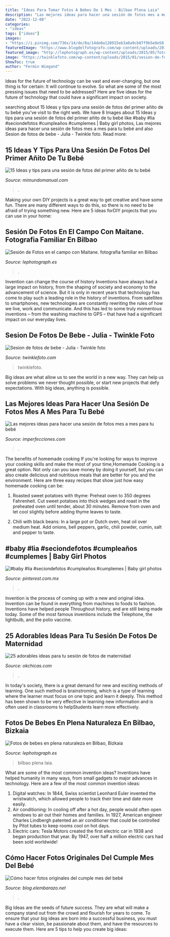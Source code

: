 ```yaml
---
title: "Ideas Para Tomar Fotos A Bebes De 1 Mes : Bilbao Plena Laia"
description: "Las mejores ideas para hacer una sesión de fotos mes a mes para tu bebé"
date: "2022-12-08"
categories:
- "ideas"
tags: ["ideas"]
images:
- "https://i.pinimg.com/736x/14/de/0a/14de0a128915eb3a0a9cb87f9b5e8e58.jpg"
featuredImage: "https://www.blogdelfotografo.com/wp-content/uploads/2015/01/Louish-Pixel_Creatividad.jpg"
featured_image: "http://lephotograph.es/wp-content/uploads/2015/05/fotografos-infantiles-en-bilbao.jpg"
image: "https://twinklefoto.com/wp-content/uploads/2015/01/sesion-de-fotos-de-bebe-valencia-julia_06.jpg"
ShowToc: true
author: "Fermin Wiegand"
---
```



Ideas for the future of technology can be vast and ever-changing, but one thing is for certain: It will continue to evolve. So what are some of the most pressing issues that need to be addressed? Here are five ideas for the future of technology that could have a significant impact on society.

	

		
searching about 15 Ideas y tips para una sesión de fotos del primer añito de tu bebé you've visit to the right web. We have 8 Images about 15 Ideas y tips para una sesión de fotos del primer añito de tu bebé like #baby #lia #seciondefotos #cumpleaños #cumplemes | Baby girl photos, Las mejores ideas para hacer una sesión de fotos mes a mes para tu bebé and also Sesion de fotos de bebe - Julia - Twinkle foto. Read more:
		
    
## 15 Ideas Y Tips Para Una Sesión De Fotos Del Primer Añito De Tu Bebé

<img loading=lazy src="https://2.bp.blogspot.com/-RLTA0aQmun8/WxRBqSMnMVI/AAAAAAAA4rA/BrKNFLOyrNAczM-o4zrHt4ze1hMkY9iLQCLcBGAs/s320/ideas-para-tomar-fotos-a-tu-bebe-cumple-mes3.jpg" onerror="this.onerror=null;this.src='https://tse1.mm.bing.net/th?id=OIP.df9496ZiAGDDppccDXC1HwAAAA&amp;pid=15.1';" alt="15 Ideas y tips para una sesión de fotos del primer añito de tu bebé">

_Source: mimundomanual.com_

>. 

	

Making your own DIY projects is a great way to get creative and have some fun. There are many different ways to do this, so there is no need to be afraid of trying something new. Here are 5 ideas forDIY projects that you can use in your home: 

    
## Sesión De Fotos En El Campo Con Maitane. Fotografia Familiar En Bilbao

<img loading=lazy src="http://lephotograph.es/wp-content/uploads/2015/05/fotografa-de-bebes-en-españa.jpg" onerror="this.onerror=null;this.src='https://tse3.mm.bing.net/th?id=OIP.0ww1M1aeSbcFDVYGn7mwCgHaHc&amp;pid=15.1';" alt="Sesión de Fotos en el campo con Maitane. fotografia familiar en Bilbao">

_Source: lephotograph.es_

>. 

	

Invention can change the course of history
Inventions have always had a large impact on history, from the shaping of society and economy to the advancement of science. But it is only in recent years that technology has come to play such a leading role in the history of inventions. From satellites to smartphones, new technologies are constantly rewriting the rules of how we live, work and communicate. And this has led to some truly momentous inventions – from the washing machine to GPS – that have had a significant impact on our everyday lives.

    
## Sesion De Fotos De Bebe - Julia - Twinkle Foto

<img loading=lazy src="https://twinklefoto.com/wp-content/uploads/2015/01/sesion-de-fotos-de-bebe-valencia-julia_06.jpg" onerror="this.onerror=null;this.src='https://tse3.mm.bing.net/th?id=OIP.-xTyJ7pNadaoMy8L0gF-eAHaFW&amp;pid=15.1';" alt="Sesion de fotos de bebe - Julia - Twinkle foto">

_Source: twinklefoto.com_

>twinklefoto. 

	

Big ideas are what allow us to see the world in a new way. They can help us solve problems we never thought possible, or start new projects that defy expectations. With big ideas, anything is possible.

    
## Las Mejores Ideas Para Hacer Una Sesión De Fotos Mes A Mes Para Tu Bebé

<img loading=lazy src="https://www.blogdelfotografo.com/wp-content/uploads/2015/01/Louish-Pixel_Creatividad.jpg" onerror="this.onerror=null;this.src='https://tse2.mm.bing.net/th?id=OIP.DvGSaw765fm_xtAXDEW0CAHaE8&amp;pid=15.1';" alt="Las mejores ideas para hacer una sesión de fotos mes a mes para tu bebé">

_Source: imperfecciones.com_

>. 

	

The benefits of homemade cooking
If you're looking for ways to improve your cooking skills and make the most of your time,Homemade Cooking is a great option. Not only can you save money by doing it yourself, but you can also create delicious and nutritious meals that are better for you and the environment. Here are three easy recipes that show just how easy homemade cooking can be: 
1. Roasted sweet potatoes with thyme: Preheat oven to 350 degrees Fahrenheit. Cut sweet potatoes into thick wedges and roast in the preheated oven until tender, about 30 minutes. Remove from oven and let cool slightly before adding thyme leaves to taste. 

2. Chili with black beans: In a large pot or Dutch oven, heat oil over medium heat. Add onions, bell peppers, garlic, chili powder, cumin, salt and pepper to taste.

    
## #baby #lia #seciondefotos #cumpleaños #cumplemes | Baby Girl Photos

<img loading=lazy src="https://i.pinimg.com/736x/14/de/0a/14de0a128915eb3a0a9cb87f9b5e8e58.jpg" onerror="this.onerror=null;this.src='https://tse2.mm.bing.net/th?id=OIP.oAKB2BY17qZP4Gp3BzyH1wHaF_&amp;pid=15.1';" alt="#baby #lia #seciondefotos #cumpleaños #cumplemes | Baby girl photos">

_Source: pinterest.com.mx_

>. 

	

Invention is the process of coming up with a new and original idea. Invention can be found in everything from machines to foods to fashion. Inventions have helped people Throughout history, and are still being made today. Some of the most famous inventions include the Telephone, the lightbulb, and the polio vaccine.

    
## 25 Adorables Ideas Para Tu Sesión De Fotos De Maternidad

<img loading=lazy src="https://www.okchicas.com/wp-content/uploads/2015/11/fotografías-de-embarazadas-7.jpg" onerror="this.onerror=null;this.src='https://tse2.mm.bing.net/th?id=OIP.ZZykIo0Za1s8f7PnxhWz6AHaE6&amp;pid=15.1';" alt="25 adorables ideas para tu sesión de fotos de maternidad">

_Source: okchicas.com_

>. 

	

In today's society, there is a great demand for new and exciting methods of learning. One such method is brainstroming, which is a type of learning where the learner must focus on one topic and learn it deeply. This method has been shown to be very effective in learning new information and is often used in classrooms to helpStudents learn more effectively.

    
## Fotos De Bebes En Plena Naturaleza En Bilbao, Bizkaia

<img loading=lazy src="http://lephotograph.es/wp-content/uploads/2015/05/fotografos-infantiles-en-bilbao.jpg" onerror="this.onerror=null;this.src='https://tse4.mm.bing.net/th?id=OIP.TpnAFcPj72lF4Mkdgk2qVgHaE8&amp;pid=15.1';" alt="Fotos de bebes en plena naturaleza en Bilbao, Bizkaia">

_Source: lephotograph.es_

>bilbao plena laia. 

	

What are some of the most common invention ideas?
Inventions have helped humanity in many ways, from small gadgets to major advances in technology. Here are a few of the most common invention ideas:
1. Digital watches: In 1844, Swiss scientist Leonhard Euler invented the wristwatch, which allowed people to track their time and date more easily.
2. Air conditioning: In cooling off after a hot day, people would often open windows to air out their homes and families. In 1927, American engineer Charles Lindbergh patented an air conditioner that could be controlled by Pitot tubes to keep rooms cool on hot days.
3. Electric cars: Tesla Motors created the first electric car in 1938 and began production that year. By 1947, over half a million electric cars had been sold worldwide!

    
## Cómo Hacer Fotos Originales Del Cumple Mes Del Bebé

<img loading=lazy src="https://blog.elembarazo.net/wp-content/uploads/sites/13/2018/06/ideas-para-retratar-cumple-mes-bebe.jpg" onerror="this.onerror=null;this.src='https://tse1.mm.bing.net/th?id=OIP.iUEX95Bpz7P_0QpNHg0FgQHaGz&amp;pid=15.1';" alt="Cómo hacer fotos originales del cumple mes del bebé">

_Source: blog.elembarazo.net_

>. 

	

Big Ideas are the seeds of future success. They are what will make a company stand out from the crowd and flourish for years to come. To ensure that your big ideas are born into a successful business, you must have a clear vision, be passionate about them, and have the resources to execute them. Here are 5 tips to help you create big ideas: 

